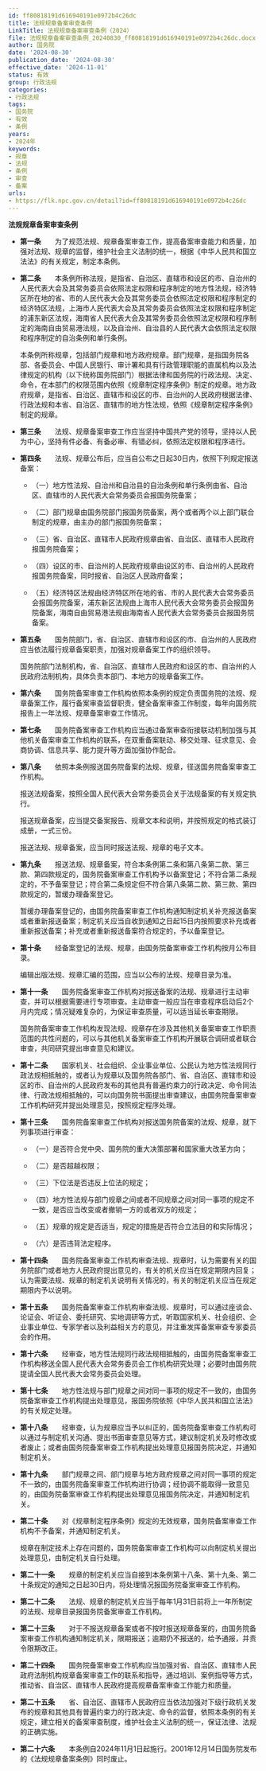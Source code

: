```yaml
---
id: ff80818191d616940191e0972b4c26dc
title: 法规规章备案审查条例
LinkTitle: 法规规章备案审查条例（2024）
file: 法规规章备案审查条例_20240830_ff80818191d616940191e0972b4c26dc.docx
author: 国务院
date: '2024-08-30'
publication_date: '2024-08-30'
effective_date: '2024-11-01'
status: 有效
group: 行政法规
categories:
- 行政法规
tags:
- 国务院
- 有效
- 条例
years:
- 2024年
keywords:
- 规章
- 法规
- 条例
- 审查
- 备案
urls:
- https://flk.npc.gov.cn/detail?id=ff80818191d616940191e0972b4c26dc
---
```


**法规规章备案审查条例**

- **第一条**　　为了规范法规、规章备案审查工作，提高备案审查能力和质量，加强对法规、规章的监督，维护社会主义法制的统一，根据《中华人民共和国立法法》的有关规定，制定本条例。

- **第二条**　　本条例所称法规，是指省、自治区、直辖市和设区的市、自治州的人民代表大会及其常务委员会依照法定权限和程序制定的地方性法规，经济特区所在地的省、市的人民代表大会及其常务委员会依照法定权限和程序制定的经济特区法规，上海市人民代表大会及其常务委员会依照法定权限和程序制定的浦东新区法规，海南省人民代表大会及其常务委员会依照法定权限和程序制定的海南自由贸易港法规，以及自治州、自治县的人民代表大会依照法定权限和程序制定的自治条例和单行条例。

  本条例所称规章，包括部门规章和地方政府规章。部门规章，是指国务院各部、各委员会、中国人民银行、审计署和具有行政管理职能的直属机构以及法律规定的机构（以下统称国务院部门）根据法律和国务院的行政法规、决定、命令，在本部门的权限范围内依照《规章制定程序条例》制定的规章。地方政府规章，是指省、自治区、直辖市和设区的市、自治州的人民政府根据法律、行政法规和本省、自治区、直辖市的地方性法规，依照《规章制定程序条例》制定的规章。

- **第三条**　　法规、规章备案审查工作应当坚持中国共产党的领导，坚持以人民为中心，坚持有件必备、有备必审、有错必纠，依照法定权限和程序进行。

- **第四条**　　法规、规章公布后，应当自公布之日起30日内，依照下列规定报送备案：

  - （一）地方性法规、自治州和自治县的自治条例和单行条例由省、自治区、直辖市的人民代表大会常务委员会报国务院备案；

  - （二）部门规章由国务院部门报国务院备案，两个或者两个以上部门联合制定的规章，由主办的部门报国务院备案；

  - （三）省、自治区、直辖市人民政府规章由省、自治区、直辖市人民政府报国务院备案；

  - （四）设区的市、自治州的人民政府规章由设区的市、自治州的人民政府报国务院备案，同时报省、自治区人民政府备案；

  - （五）经济特区法规由经济特区所在地的省、市的人民代表大会常务委员会报国务院备案，浦东新区法规由上海市人民代表大会常务委员会报国务院备案，海南自由贸易港法规由海南省人民代表大会常务委员会报国务院备案。

- **第五条**　　国务院部门，省、自治区、直辖市和设区的市、自治州的人民政府应当依法履行规章备案职责，加强对规章备案工作的组织领导。

  国务院部门法制机构，省、自治区、直辖市人民政府和设区的市、自治州的人民政府法制机构，具体负责本部门、本地方的规章备案工作。

- **第六条**　　国务院备案审查工作机构依照本条例的规定负责国务院的法规、规章备案工作，履行备案审查监督职责，健全备案审查工作制度，每年向国务院报告上一年法规、规章备案审查工作情况。

- **第七条**　　国务院备案审查工作机构应当通过备案审查衔接联动机制加强与其他机关备案审查工作机构的联系，在双重备案联动、移交处理、征求意见、会商协调、信息共享、能力提升等方面加强协作配合。

- **第八条**　　依照本条例报送国务院备案的法规、规章，径送国务院备案审查工作机构。

  报送法规备案，按照全国人民代表大会常务委员会关于法规备案的有关规定执行。

  报送规章备案，应当提交备案报告、规章文本和说明，并按照规定的格式装订成册，一式三份。

  报送法规、规章备案，应当同时报送法规、规章的电子文本。

- **第九条**　　报送法规、规章备案，符合本条例第二条和第八条第二款、第三款、第四款规定的，国务院备案审查工作机构予以备案登记；不符合第二条规定的，不予备案登记；符合第二条规定但不符合第八条第二款、第三款、第四款规定的，暂缓办理备案登记。

  暂缓办理备案登记的，由国务院备案审查工作机构通知制定机关补充报送备案或者重新报送备案；制定机关应当自收到通知之日起15日内按照要求补充或者重新报送备案；补充或者重新报送备案符合规定的，予以备案登记。

- **第十条**　　经备案登记的法规、规章，由国务院备案审查工作机构按月公布目录。

  编辑出版法规、规章汇编的范围，应当以公布的法规、规章目录为准。

- **第十一条**　　国务院备案审查工作机构对报送备案的法规、规章进行主动审查，并可以根据需要进行专项审查。主动审查一般应当在审查程序启动后2个月内完成；情况疑难复杂的，为保证审查质量，可以适当延长审查期限。

  国务院备案审查工作机构发现法规、规章存在涉及其他机关备案审查工作职责范围的共性问题的，可以与其他机关备案审查工作机构开展联合调研或者联合审查，共同研究提出审查意见和建议。

- **第十二条**　　国家机关、社会组织、企业事业单位、公民认为地方性法规同行政法规相抵触的，或者认为规章以及国务院各部门、省、自治区、直辖市和设区的市、自治州的人民政府发布的其他具有普遍约束力的行政决定、命令同法律、行政法规相抵触的，可以向国务院书面提出审查建议，由国务院备案审查工作机构研究并提出处理意见，按照规定程序处理。

- **第十三条**　　国务院备案审查工作机构对报送国务院备案的法规、规章，就下列事项进行审查：

  - （一）是否符合党中央、国务院的重大决策部署和国家重大改革方向；

  - （二）是否超越权限；

  - （三）下位法是否违反上位法的规定；

  - （四）地方性法规与部门规章之间或者不同规章之间对同一事项的规定不一致，是否应当改变或者撤销一方的或者双方的规定；

  - （五）规章的规定是否适当，规定的措施是否符合立法目的和实际情况；

  - （六）是否违背法定程序。

- **第十四条**　　国务院备案审查工作机构审查法规、规章时，认为需要有关的国务院部门或者地方人民政府提出意见的，有关的机关应当在规定期限内回复；认为需要法规、规章的制定机关说明有关情况的，有关的制定机关应当在规定期限内予以说明。

- **第十五条**　　国务院备案审查工作机构审查法规、规章时，可以通过座谈会、论证会、听证会、委托研究、实地调研等方式，听取国家机关、社会组织、企业事业单位、专家学者以及利益相关方的意见，并注重发挥备案审查专家委员会的作用。

- **第十六条**　　经审查，地方性法规同行政法规相抵触的，由国务院备案审查工作机构移送全国人民代表大会常务委员会工作机构研究处理；必要时由国务院提请全国人民代表大会常务委员会处理。

- **第十七条**　　地方性法规与部门规章之间对同一事项的规定不一致的，由国务院备案审查工作机构提出处理意见，报国务院依照《中华人民共和国立法法》的有关规定处理。

- **第十八条**　　经审查，认为规章应当予以纠正的，国务院备案审查工作机构可以通过与制定机关沟通、提出书面审查意见等方式，建议制定机关及时修改或者废止；或者由国务院备案审查工作机构提出处理意见报国务院决定，并通知制定机关。

- **第十九条**　　部门规章之间、部门规章与地方政府规章之间对同一事项的规定不一致的，由国务院备案审查工作机构进行协调；经协调不能取得一致意见的，由国务院备案审查工作机构提出处理意见报国务院决定，并通知制定机关。

- **第二十条**　　对《规章制定程序条例》规定的无效规章，国务院备案审查工作机构不予备案，并通知制定机关。

  规章在制定技术上存在问题的，国务院备案审查工作机构可以向制定机关提出处理意见，由制定机关自行处理。

- **第二十一条**　　规章的制定机关应当自接到本条例第十八条、第十九条、第二十条规定的通知之日起30日内，将处理情况报国务院备案审查工作机构。

- **第二十二条**　　法规、规章的制定机关应当于每年1月31日前将上一年所制定的法规、规章目录报国务院备案审查工作机构。

- **第二十三条**　　对于不报送规章备案或者不按时报送规章备案的，由国务院备案审查工作机构通知制定机关，限期报送；逾期仍不报送的，给予通报，并责令限期改正。

- **第二十四条**　　国务院备案审查工作机构应当加强对省、自治区、直辖市人民政府法制机构规章备案审查工作的联系和指导，通过培训、案例指导等方式，推动省、自治区、直辖市人民政府提高规章备案审查工作能力和质量。

- **第二十五条**　　省、自治区、直辖市人民政府应当依法加强对下级行政机关发布的规章和其他具有普遍约束力的行政决定、命令的监督，依照本条例的有关规定，建立相关的备案审查制度，维护社会主义法制的统一，保证法律、法规的正确实施。

- **第二十六条**　　本条例自2024年11月1日起施行。2001年12月14日国务院发布的《法规规章备案条例》同时废止。
